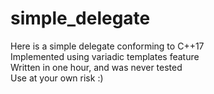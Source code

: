 # simple_delegate
Here is a simple delegate conforming to C++17 <br />
Implemented using variadic templates feature <br />
Written in one hour, and was never tested <br />
Use at your own risk :) <br />
